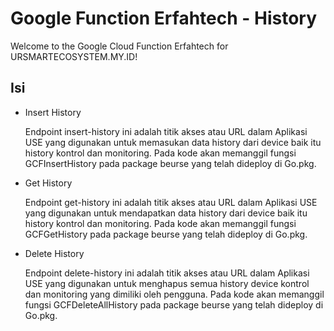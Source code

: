 # Google Function Erfahtech - History

Welcome to the Google Cloud Function Erfahtech for URSMARTECOSYSTEM.MY.ID!

## Isi

- Insert History

  Endpoint insert-history ini adalah titik akses atau URL dalam Aplikasi USE yang digunakan untuk memasukan data history dari device baik itu history kontrol dan monitoring. Pada kode akan memanggil fungsi GCFInsertHistory pada package beurse yang telah dideploy di Go.pkg.

- Get History

  Endpoint get-history ini adalah titik akses atau URL dalam Aplikasi USE yang digunakan untuk mendapatkan data history dari device baik itu history kontrol dan monitoring. Pada kode akan memanggil fungsi GCFGetHistory pada package beurse yang telah dideploy di Go.pkg.

- Delete History

  Endpoint delete-history ini adalah titik akses atau URL dalam Aplikasi USE yang digunakan untuk menghapus semua history device kontrol dan monitoring yang dimiliki oleh pengguna. Pada kode akan memanggil fungsi GCFDeleteAllHistory pada package beurse yang telah dideploy di Go.pkg.
